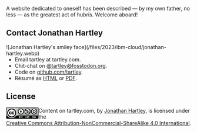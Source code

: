 <!--
.. title: Tartley is Made out of meat
.. slug: about
.. date: 2020-06-11 16:12:34 UTC-05:00
-->

A website dedicated to oneself has been described — by my own father, no less — as the greatest act of hubris. Welcome aboard!

## Contact Jonathan Hartley

<span style="float: left; padding-right: 1em" >
![Jonathan Hartley's smiley face](/files/2023/ibm-cloud/jonathan-hartley.webp) 
</span>

* Email tartley at tartley.com.
* Chit-chat on [@tartley@fosstodon.org](https://fosstodon.org/@tartley).
* Code on [github.com/tartley](https://github.com/tartley).
* Résumé as [HTML](/files/Jonathan-Hartley-résumé.html) or [PDF](/files/Jonathan-Hartley-résumé.pdf).

<span style="float: none"></span>

## License

<span style="float: left">
<a rel="license" href="http://creativecommons.org/licenses/by-nc-sa/4.0/"><img alt="Creative Commons License" style="border-width:0" src="/files/2020/creative-commons-by-nc-sa.png" width=88 height=31 /></a>
</span>
<span xmlns:dct="http://purl.org/dc/terms/" property="dct:title">Content on tartley.com</span>, by <a xmlns:cc="http://creativecommons.org/ns#" href="https://www.tartley.com/pages/about" property="cc:attributionName" rel="cc:attributionURL">Jonathan Hartley</a>, is licensed under the<br/><a rel="license" href="http://creativecommons.org/licenses/by-nc-sa/4.0/">Creative Commons Attribution-NonCommercial-ShareAlike 4.0 International</a>.
<span style="float: none">

